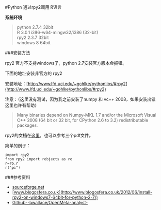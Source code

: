 #Python 通过rpy2调用 R语言

**系统环境**

>python 2.7.4  32bit  
>R 3.0.1  i386-w64-mingw32/i386 (32-bit)  
>rpy2 2.3.7  32bit  
>windows 8  64bit

###安装方法

rpy2 官方不支持windows了，python 2.7安装官方版本会报错。

下面的地址安装非官方的 rpy2 

安装地址：[http://www.lfd.uci.edu/~gohlke/pythonlibs/#rpy2](http://www.lfd.uci.edu/~gohlke/pythonlibs/#rpy2)

注意：（这里没有测试，因为我之前安装了numpy 和 vc++ 2008，如果安装出错这里也许有帮助）
>Many binaries depend on Numpy-MKL 1.7 and/or the Microsoft Visual C++ 2008 (64 bit or 32 bit, for CPython 2.6 to 3.2) redistributable packages.

rpy2的文档在[这里](http://rpy.sourceforge.net/rpy2/doc-2.3/html/index.html)，也可以参考三个pdf文件。

简单的例子：

    import rpy2
    from rpy2 import robjects as ro
    r=ro.r
    r("pi")


###参考资料

- [sourceforge.net](http://sourceforge.net/mailarchive/forum.php?set=custom&viewmonth=&viewday=&forum_name=rpy-list&style=nested&max_rows=75&submit=Change+View)
- [www.blogosfera.co.uk](http://www.blogosfera.co.uk/2012/06/install-rpy2-on-windows7-64bit-for-python-2-7/)
- [Github--bwallace/OpenMeta-analyst-](https://github.com/bwallace/OpenMeta-analyst-/wiki/Setting-up-a-development-environment)

